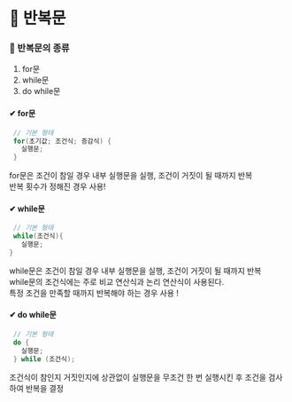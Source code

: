 # 🔹 반복문

### 📙 반복문의 종류 
1. for문<br>
2. while문<br>
3. do while문

#### ✔ for문
```Java
 // 기본 형태
 for(초기값; 조건식; 증감식) {
   실행문;
 }
```
for문은 조건이 참일 경우 내부 실행문을 실행, 조건이 거짓이 될 때까지 반복<br>
반복 횟수가 정해진 경우 사용!

#### ✔ while문
```Java
 // 기본 형태
 while(조건식){ 
   실행문;
}
```
while문은 조건이 참일 경우 내부 실행문을 실행, 조건이 거짓이 될 때까지 반복<br>
while문의 조건식에는 주로 비교 연산식과 논리 연산식이 사용된다.<br>
특정 조건을 만족할 때까지 반복해야 하는 경우 사용 !

#### ✔ do while문
```Java
 // 기본 형태
 do {
   실행문;
 } while (조건식);
```
조건식이 참인지 거짓인지에 상관없이 실행문을 무조건 한 번 실행시킨 후 조건을 검사하여 반복을 결정


